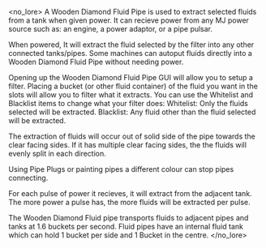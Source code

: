 <no_lore>
A Wooden Diamond Fluid Pipe is used to extract selected fluids from a tank when given power.
It can recieve power from any MJ power source such as: an engine, a power adaptor, or a pipe pulsar.

When powered, It will extract the fluid selected by the filter into any other connected tanks/pipes.
Some machines can autoput fluids directly into a Wooden Diamond Fluid Pipe without needing power.

Opening up the Wooden Diamond Fluid Pipe GUI will allow you to setup a filter.
Placing a bucket (or other fluid container) of the fluid you want in the slots will allow you to filter what it extracts.
You can use the Whitelist and Blacklist items to change what your filter does:
Whitelist: Only the fluids selected will be extracted.
Blacklist: Any fluid other than the fluid selected will be extracted.

The extraction of fluids will occur out of solid side of the pipe towards the clear facing sides.
If it has multiple clear facing sides, the the fluids will evenly split in each direction.

Using Pipe Plugs or painting pipes a different colour can stop pipes connecting.

For each pulse of  power it recieves, it will extract from the adjacent tank.
The more power a pulse has, the more fluids will be extracted per pulse.

The Wooden Diamond Fluid pipe transports fluids to adjacent pipes and tanks at 1.6 buckets per second.
Fluid pipes have an internal fluid tank which can hold 1 bucket per side and 1 Bucket in the centre.
</no_lore>
